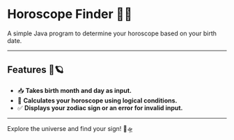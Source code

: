 # Horoscope Finder 🌌✨

A simple Java program to determine your horoscope based on your birth date.

---

## Features 🚀🪐

- 📥 **Takes birth month and day as input.**  
- 🧮 **Calculates your horoscope using logical conditions.**  
- ✅ **Displays your zodiac sign or an error for invalid input.**

---
Explore the universe and find your sign! 🌠🛸
